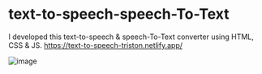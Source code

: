 # text-to-speech-speech-To-Text
I developed this text-to-speech &amp; speech-To-Text converter using HTML, CSS &amp; JS.
https://text-to-speech-triston.netlify.app/

![image](https://github.com/Triston7710/text-to-speech-speech-To-Text/assets/140479401/ed2ab5b4-04ef-449a-b300-7155be081e5c)
